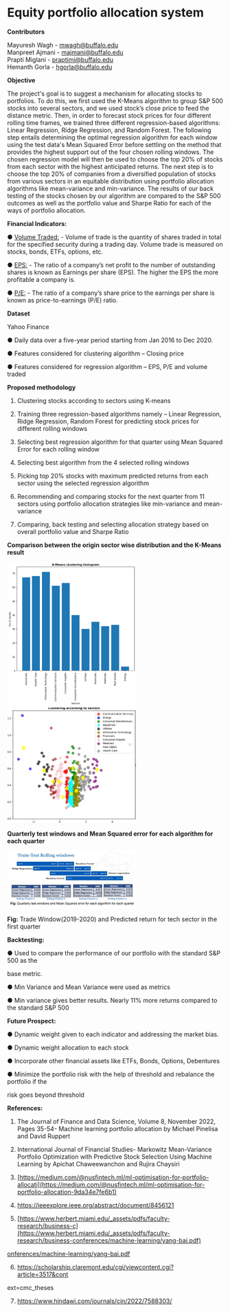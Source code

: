 ﻿
# Equity portfolio allocation system 

**Contributors** <br />

Mayuresh Wagh - mwagh@buffalo.edu <br />
Manpreet Ajmani - majmani@buffalo.edu <br />
Prapti Miglani - praptimi@buffalo.edu <br />
Hemanth Gorla - hgorla@buffalo.edu <br />


**Objective** <br />

The project's goal is to suggest a mechanism for allocating stocks to portfolios. To do this, we first used the K-Means algorithm to group S&P 500 stocks into several sectors, and we used stock’s close price to feed the distance metric. Then, in order to forecast stock prices for four different rolling time frames, we trained three different regression-based algorithms: Linear Regression, Ridge Regression, and Random Forest. The following step entails determining the optimal regression algorithm for each window using the test data's Mean Squared Error before settling on the method that provides the highest support out of the four chosen rolling windows. The chosen regression model will then be used to choose the top 20% of stocks from each sector with the highest anticipated returns. The next step is to choose the top 20% of companies from a diversified population of stocks from various sectors in an equitable distribution using portfolio allocation algorithms like mean-variance and min-variance. The results of our back testing of the stocks chosen by our algorithm are compared to the S&P 500 outcomes as well as the portfolio value and Sharpe Ratio for each of the ways of portfolio allocation.

**Financial Indicators:**

● <ins>Volume Traded:</ins> - Volume of trade is the quantity of shares traded in total for the specified security during a trading day. Volume trade is measured on stocks, bonds, ETFs, options, etc.

● <ins>EPS:</ins> - The ratio of a company’s net profit to the number of outstanding shares is known as Earnings per share (EPS). The higher the EPS the more profitable a company is.

● <ins>P/E:</ins> - The ratio of a company’s share price to the earnings per share is known as price-to-earnings (P/E) ratio.

**Dataset**

Yahoo Finance

● Daily data over a five-year period starting from Jan 2016 to Dec 2020.

● Features considered for clustering algorithm – Closing price

● Features considered for regression algorithm – EPS, P/E and volume traded


**Proposed methodology**

1. Clustering stocks according to sectors using K-means

2. Training three regression-based algorithms namely – Linear Regression, Ridge Regression, Random Forest for predicting stock prices for different rolling windows

3. Selecting best regression algorithm for that quarter using Mean Squared Error for each rolling window

4. Selecting best algorithm from the 4 selected rolling windows

5. Picking top 20% stocks with maximum predicted returns from each sector using the selected regression algorithm

6. Recommending and comparing stocks for the next quarter from 11 sectors using portfolio allocation strategies like min-variance and mean-variance

7. Comparing, back testing and selecting allocation strategy based on overall portfolio value and Sharpe Ratio



**Comparison between the origin sector wise distribution and the K-Means result**

<img src="https://github.com/mayuresh12345/Equity-portfolio-allocation-system/blob/main/Figs/distribution.jpg" width="300"/> &nbsp; &nbsp; &nbsp; &nbsp;&nbsp; &nbsp;&nbsp; &nbsp;&nbsp;<img src="https://github.com/mayuresh12345/Equity-portfolio-allocation-system/blob/main/Figs/sectorwise_clustering.jpg" width="300"/> 

**Quarterly test windows and Mean Squared error for each algorithm for each quarter**

<img src="https://github.com/mayuresh12345/Equity-portfolio-allocation-system/blob/main/Figs/rolling.jpg" width="300"/>

**Fig:** Trade Window(2019-2020) and Predicted return for tech sector in the first quarter

**Backtesting:**

● Used to compare the performance of our portfolio with the standard S&P 500 as the

base metric.

● Min Variance and Mean Variance were used as metrics

● Min variance gives better results. Nearly 11% more returns compared to the standard S&P 500


**Future Prospect:**

● Dynamic weight given to each indicator and addressing the market bias.

● Dynamic weight allocation to each stock

● Incorporate other financial assets like ETFs, Bonds, Options, Debentures

● Minimize the portfolio risk with the help of threshold and rebalance the portfolio if the

risk goes beyond threshold


**References:**

1. The Journal of Finance and Data Science, Volume 8, November 2022, Pages 35-54- Machine learning portfolio allocation by Michael Pinelisa and David Ruppert

2. International Journal of Financial Studies- Markowitz Mean-Variance Portfolio Optimization with Predictive Stock Selection Using Machine Learning by Apichat Chaweewanchon and Rujira Chaysiri

3. [https://medium.com/@nusfintech.ml/ml-optimisation-for-portfolio-allocati](https://medium.com/@nusfintech.ml/ml-optimisation-for-portfolio-allocation-9da34e7fe6b1)


4. <https://ieeexplore.ieee.org/abstract/document/8456121>

5. [https://www.herbert.miami.edu/_assets/pdfs/faculty-research/business-c](https://www.herbert.miami.edu/_assets/pdfs/faculty-research/business-conferences/machine-learning/yang-bai.pdf)

[onferences/machine-learning/yang-bai.pdf](https://www.herbert.miami.edu/_assets/pdfs/faculty-research/business-conferences/machine-learning/yang-bai.pdf)

6. https://scholarship.claremont.edu/cgi/viewcontent.cgi?article=3517&cont

ext=cmc\_theses

7. https://www.hindawi.com/journals/cin/2022/7588303/

